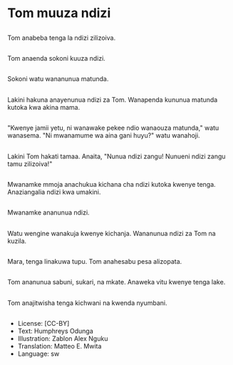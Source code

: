 # Tom muuza ndizi

##
Tom anabeba tenga la ndizi zilizoiva.

##
Tom anaenda sokoni kuuza ndizi.

##
Sokoni watu wananunua matunda.

##
Lakini hakuna anayenunua ndizi za Tom. Wanapenda kununua matunda kutoka kwa akina mama.

##
"Kwenye jamii yetu, ni wanawake pekee ndio wanaouza matunda," watu wanasema. "Ni mwanamume wa aina gani huyu?" watu wanahoji.

##
Lakini Tom hakati tamaa. Anaita, "Nunua ndizi zangu! Nunueni ndizi zangu tamu zilizoiva!"

##
Mwanamke mmoja anachukua kichana cha ndizi kutoka kwenye tenga. Anaziangalia ndizi kwa umakini.

##
Mwanamke ananunua ndizi.

##
Watu wengine wanakuja kwenye kichanja. Wananunua ndizi za Tom na kuzila.

##
Mara, tenga linakuwa tupu. Tom anahesabu pesa alizopata.

##
Tom ananunua sabuni, sukari, na mkate. Anaweka vitu kwenye tenga lake.

##
Tom anajitwisha tenga kichwani na kwenda nyumbani.

##
* License: [CC-BY]
* Text: Humphreys Odunga
* Illustration: Zablon Alex Nguku
* Translation: Matteo E. Mwita
* Language: sw
